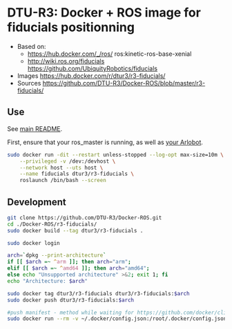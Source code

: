 # DTU-R3: Docker + ROS image for fiducials positionning
* Based on:
	* https://hub.docker.com/_/ros/ ros:kinetic-ros-base-xenial
	* http://wiki.ros.org/fiducials https://github.com/UbiquityRobotics/fiducials
* Images https://hub.docker.com/r/dtur3/r3-fiducials/
* Sources https://github.com/DTU-R3/Docker-ROS/blob/master/r3-fiducials/

## Use
See [main README](../README.md).

First, ensure that your ros_master is running, as well as [your Arlobot](../r3-arlobot/).

```sh
sudo docker run -dit --restart unless-stopped --log-opt max-size=10m \
	--privileged -v /dev:/devhost \
	--network host --uts host \
	--name fiducials dtur3/r3-fiducials \
	roslaunch /bin/bash --screen
```

## Development

```bash
git clone https://github.com/DTU-R3/Docker-ROS.git
cd ./Docker-ROS/r3-fiducials/
sudo docker build --tag dtur3/r3-fiducials .

sudo docker login

arch=`dpkg --print-architecture`
if [[ $arch =~ ^arm ]]; then arch="arm";
elif [[ $arch =~ ^amd64 ]]; then arch="amd64";
else echo "Unsupported architecture" >&2; exit 1; fi
echo "Architecture: $arch"

sudo docker tag dtur3/r3-fiducials dtur3/r3-fiducials:$arch
sudo docker push dtur3/r3-fiducials:$arch

#push manifest - method while waiting for https://github.com/docker/cli/pull/138
sudo docker run --rm -v ~/.docker/config.json:/root/.docker/config.json -v $(pwd):/host weshigbee/manifest-tool push from-spec /host/manifest.yaml
```
